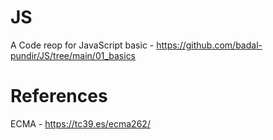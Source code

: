 # JS
A Code reop for JavaScript
basic - https://github.com/badal-pundir/JS/tree/main/01_basics
# References
ECMA - https://tc39.es/ecma262/
